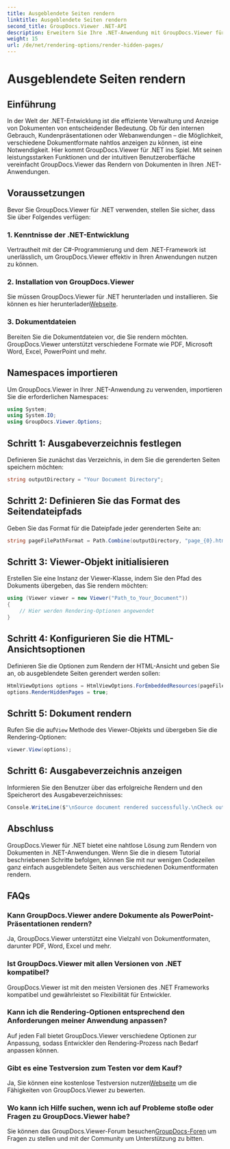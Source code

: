 ```yaml
---
title: Ausgeblendete Seiten rendern
linktitle: Ausgeblendete Seiten rendern
second_title: GroupDocs.Viewer .NET-API
description: Erweitern Sie Ihre .NET-Anwendung mit GroupDocs.Viewer für eine nahtlose Dokumentenwiedergabe. Befolgen Sie unsere Schritt-für-Schritt-Anleitung, um versteckte Seiten mühelos zu rendern.
weight: 15
url: /de/net/rendering-options/render-hidden-pages/
---
```


# Ausgeblendete Seiten rendern

## Einführung
In der Welt der .NET-Entwicklung ist die effiziente Verwaltung und Anzeige von Dokumenten von entscheidender Bedeutung. Ob für den internen Gebrauch, Kundenpräsentationen oder Webanwendungen – die Möglichkeit, verschiedene Dokumentformate nahtlos anzeigen zu können, ist eine Notwendigkeit. Hier kommt GroupDocs.Viewer für .NET ins Spiel. Mit seinen leistungsstarken Funktionen und der intuitiven Benutzeroberfläche vereinfacht GroupDocs.Viewer das Rendern von Dokumenten in Ihren .NET-Anwendungen.
## Voraussetzungen
Bevor Sie GroupDocs.Viewer für .NET verwenden, stellen Sie sicher, dass Sie über Folgendes verfügen:
### 1. Kenntnisse der .NET-Entwicklung
Vertrautheit mit der C#-Programmierung und dem .NET-Framework ist unerlässlich, um GroupDocs.Viewer effektiv in Ihren Anwendungen nutzen zu können.
### 2. Installation von GroupDocs.Viewer
 Sie müssen GroupDocs.Viewer für .NET herunterladen und installieren. Sie können es hier herunterladen[Webseite](https://releases.groupdocs.com/viewer/net/).
### 3. Dokumentdateien
Bereiten Sie die Dokumentdateien vor, die Sie rendern möchten. GroupDocs.Viewer unterstützt verschiedene Formate wie PDF, Microsoft Word, Excel, PowerPoint und mehr.

## Namespaces importieren
Um GroupDocs.Viewer in Ihrer .NET-Anwendung zu verwenden, importieren Sie die erforderlichen Namespaces:
```csharp
using System;
using System.IO;
using GroupDocs.Viewer.Options;
```
## Schritt 1: Ausgabeverzeichnis festlegen
Definieren Sie zunächst das Verzeichnis, in dem Sie die gerenderten Seiten speichern möchten:
```csharp
string outputDirectory = "Your Document Directory";
```
## Schritt 2: Definieren Sie das Format des Seitendateipfads
Geben Sie das Format für die Dateipfade jeder gerenderten Seite an:
```csharp
string pageFilePathFormat = Path.Combine(outputDirectory, "page_{0}.html");
```
## Schritt 3: Viewer-Objekt initialisieren
Erstellen Sie eine Instanz der Viewer-Klasse, indem Sie den Pfad des Dokuments übergeben, das Sie rendern möchten:
```csharp
using (Viewer viewer = new Viewer("Path_to_Your_Document"))
{
    // Hier werden Rendering-Optionen angewendet
}
```
## Schritt 4: Konfigurieren Sie die HTML-Ansichtsoptionen
Definieren Sie die Optionen zum Rendern der HTML-Ansicht und geben Sie an, ob ausgeblendete Seiten gerendert werden sollen:
```csharp
HtmlViewOptions options = HtmlViewOptions.ForEmbeddedResources(pageFilePathFormat);
options.RenderHiddenPages = true;
```
## Schritt 5: Dokument rendern
 Rufen Sie die auf`View` Methode des Viewer-Objekts und übergeben Sie die Rendering-Optionen:
```csharp
viewer.View(options);
```
## Schritt 6: Ausgabeverzeichnis anzeigen
Informieren Sie den Benutzer über das erfolgreiche Rendern und den Speicherort des Ausgabeverzeichnisses:
```csharp
Console.WriteLine($"\nSource document rendered successfully.\nCheck output in {outputDirectory}.");
```

## Abschluss
GroupDocs.Viewer für .NET bietet eine nahtlose Lösung zum Rendern von Dokumenten in .NET-Anwendungen. Wenn Sie die in diesem Tutorial beschriebenen Schritte befolgen, können Sie mit nur wenigen Codezeilen ganz einfach ausgeblendete Seiten aus verschiedenen Dokumentformaten rendern.
## FAQs
### Kann GroupDocs.Viewer andere Dokumente als PowerPoint-Präsentationen rendern?
Ja, GroupDocs.Viewer unterstützt eine Vielzahl von Dokumentformaten, darunter PDF, Word, Excel und mehr.
### Ist GroupDocs.Viewer mit allen Versionen von .NET kompatibel?
GroupDocs.Viewer ist mit den meisten Versionen des .NET Frameworks kompatibel und gewährleistet so Flexibilität für Entwickler.
### Kann ich die Rendering-Optionen entsprechend den Anforderungen meiner Anwendung anpassen?
Auf jeden Fall bietet GroupDocs.Viewer verschiedene Optionen zur Anpassung, sodass Entwickler den Rendering-Prozess nach Bedarf anpassen können.
### Gibt es eine Testversion zum Testen vor dem Kauf?
Ja, Sie können eine kostenlose Testversion nutzen[Webseite](https://releases.groupdocs.com/) um die Fähigkeiten von GroupDocs.Viewer zu bewerten.
### Wo kann ich Hilfe suchen, wenn ich auf Probleme stoße oder Fragen zu GroupDocs.Viewer habe?
 Sie können das GroupDocs.Viewer-Forum besuchen[GroupDocs-Foren](https://forum.groupdocs.com/c/viewer/9) um Fragen zu stellen und mit der Community um Unterstützung zu bitten.